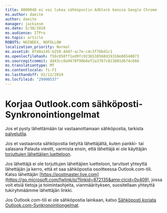 ```yaml
---
title: 8000048 ei voi lukea sähköpostin Adblock kanssa Google Chrome
ms.author: daeite
author: daeite
manager: jackiesm
ms.date: 5/30/2018
ms.audience: ITPro
ms.topic: article
ROBOTS: NOINDEX, NOFOLLOW
localization_priority: Normal
ms.assetid: 6f48a145-b258-4d47-ac7e-c4c3f76bd1c1
ms.openlocfilehash: f58c050ff1ed9fc9236538560d19310e86548873
ms.sourcegitcommit: dd43cc0a9470f98b8ef2a3787c823801d674c666
ms.translationtype: MT
ms.contentlocale: fi-FI
ms.lasthandoff: 02/12/2019
ms.locfileid: "29900537"
---
```

# <a name="fix-outlookcom-email-sync-issues"></a>Korjaa Outlook.com sähköposti-Synkronointiongelmat

Jos et pysty lähettämään tai vastaanottamaan sähköpostia, tarkista [palvelutila](https://go.microsoft.com/fwlink/p/?linkid=837482&amp;clcid=0x409).
  
Jos et vastaanota sähköpostia tietyltä lähettäjältä, kuten pankki- tai salasana Palauta viestit, varmista ensin, että lähettäjä ei ole käyttäjän [torjuttujen lähettäjien luetteloon](https://go.microsoft.com/fwlink/p/?linkid=873133&amp;clcid=0x409).
  
Jos lähettäjä ei ole torjuttujen lähettäjien luetteloon, tarvitset yhteyttä lähettäjän ja kerro, että et saa sähköpostia osoitteessa Outlook.com-tili. Katso lähettäjän [https://postmaster.live.com](https://go.microsoft.com/fwlink/p/?linkid=872135&amp;clcid=0x409), jossa voit etsiä tietoja ja toimintaohjeita, vianmäärityksen, suositellaan yhteyttä tukiryhmäämme lähettäjän linkki.
  
Jos Outlook.com-tili ei ole sähköpostia lainkaan, katso [Sähköposti korjata Outlook.com-Synkronointiongelmat](https://go.microsoft.com/fwlink/p/?linkid=2001207&amp;clcid=0x409).
  

